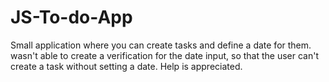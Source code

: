 # JS-To-do-App

Small application where you can create tasks and define a date for them.  wasn't able to create a verification for the date input, so that the user can't 
create a task without setting a date. Help is appreciated. 
